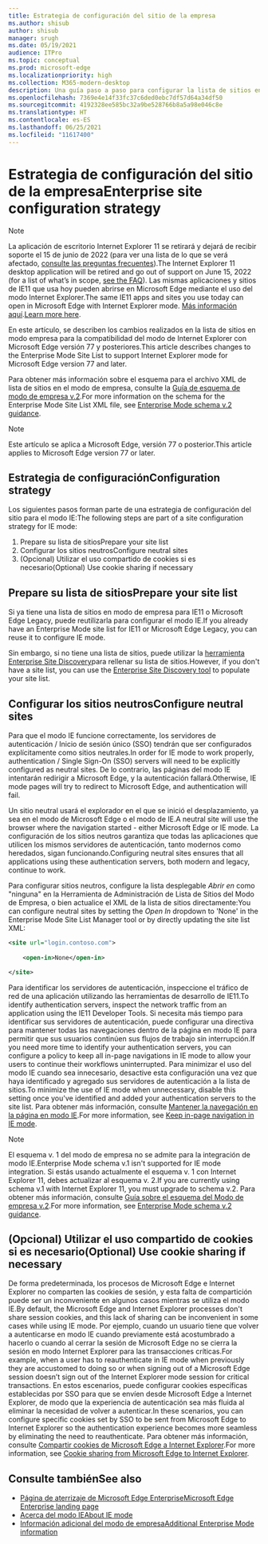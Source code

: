 ```yaml
---
title: Estrategia de configuración del sitio de la empresa
ms.author: shisub
author: shisub
manager: srugh
ms.date: 05/19/2021
audience: ITPro
ms.topic: conceptual
ms.prod: microsoft-edge
ms.localizationpriority: high
ms.collection: M365-modern-desktop
description: Una guía paso a paso para configurar la lista de sitios en modo empresa para el modo de Internet Explorer..
ms.openlocfilehash: 7369e4e14f33fc37c6ded0ebc7df57d64a34df50
ms.sourcegitcommit: 4192328ee585bc32a9be528766b8a5a98e046c8e
ms.translationtype: HT
ms.contentlocale: es-ES
ms.lasthandoff: 06/25/2021
ms.locfileid: "11617400"
---
```

# <a name="enterprise-site-configuration-strategy"></a><span data-ttu-id="d99e2-103">Estrategia de configuración del sitio de la empresa</span><span class="sxs-lookup"><span data-stu-id="d99e2-103">Enterprise site configuration strategy</span></span>

>[!Note]
> <span data-ttu-id="d99e2-104">La aplicación de escritorio Internet Explorer 11 se retirará y dejará de recibir soporte el 15 de junio de 2022 (para ver una lista de lo que se verá afectado, [consulte las preguntas frecuentes](https://techcommunity.microsoft.com/t5/windows-it-pro-blog/internet-explorer-11-desktop-app-retirement-faq/ba-p/2366549)).</span><span class="sxs-lookup"><span data-stu-id="d99e2-104">The Internet Explorer 11 desktop application will be retired and go out of support on June 15, 2022 (for a list of what’s in scope, [see the FAQ](https://techcommunity.microsoft.com/t5/windows-it-pro-blog/internet-explorer-11-desktop-app-retirement-faq/ba-p/2366549)).</span></span> <span data-ttu-id="d99e2-105">Las mismas aplicaciones y sitios de IE11 que usa hoy pueden abrirse en Microsoft Edge mediante el uso del modo Internet Explorer.</span><span class="sxs-lookup"><span data-stu-id="d99e2-105">The same IE11 apps and sites you use today can open in Microsoft Edge with Internet Explorer mode.</span></span> <span data-ttu-id="d99e2-106">[Más información aquí](https://blogs.windows.com/windowsexperience/2021/05/19/the-future-of-internet-explorer-on-windows-10-is-in-microsoft-edge/).</span><span class="sxs-lookup"><span data-stu-id="d99e2-106">[Learn more here](https://blogs.windows.com/windowsexperience/2021/05/19/the-future-of-internet-explorer-on-windows-10-is-in-microsoft-edge/).</span></span>

<span data-ttu-id="d99e2-107">En este artículo, se describen los cambios realizados en la lista de sitios en modo empresa para la compatibilidad del modo de Internet Explorer con Microsoft Edge versión 77 y posteriores.</span><span class="sxs-lookup"><span data-stu-id="d99e2-107">This article describes changes to the Enterprise Mode Site List to support Internet Explorer mode for Microsoft Edge version 77 and later.</span></span>

<span data-ttu-id="d99e2-108">Para obtener más información sobre el esquema para el archivo XML de lista de sitios en el modo de empresa, consulte la [Guía de esquema de modo de empresa v.2](/internet-explorer/ie11-deploy-guide/enterprise-mode-schema-version-2-guidance).</span><span class="sxs-lookup"><span data-stu-id="d99e2-108">For more information on the schema for the Enterprise Mode Site List XML file, see [Enterprise Mode schema v.2 guidance](/internet-explorer/ie11-deploy-guide/enterprise-mode-schema-version-2-guidance).</span></span>

> [!NOTE]
> <span data-ttu-id="d99e2-109">Este artículo se aplica a Microsoft Edge, versión 77 o posterior.</span><span class="sxs-lookup"><span data-stu-id="d99e2-109">This article applies to Microsoft Edge version 77 or later.</span></span>
<!--
## Updated schema elements

The following table describes the \<open-in app\> element added to the v.2 of the Enterprise Mode schema:

| **Element** | **Description** |
| --- | --- |
| \<open-in app="**true**"\> | A child element that controls what browser is used for sites. This element is required for sites that need to **open in IE11**.|

**Example:**

``` xml
<site url="contoso.com">

  <open-in app="true">IE11</open-in>

</site>
```

The following table shows the possible values of the \<open-in\> element:

| **Value** | **Description** |
| --- | --- |
| **\<open-in\>IE11\</open-in\>** | Opens the site in IE mode or a full IE11 window. To enable IE mode, see [Configure IE mode policies](./edge-ie-mode-policies.md)|
| **\<open-in app="**true**"\>IE11\</open-in\>** | Opens the site in a full IE11 window |
| **\<open-in\>MSEdge\</open-in\>** | Opens the site in Microsoft Edge |
| **\<open-in\>None or not specified\</open-in\>** | Opens the site in the default browser or in the browser where the user navigated to the site. |
|**\<open-in\>Configurable\</open-in\>** | Allows the site to participate in IE mode engine determination. To learn more, see [Learn about Configurable sites in IE mode](edge-learnmore-configurable-sites-ie-mode.md).  |

>[!NOTE]
> The attribute app=**"true"** is only recognized when associated to _'open-in' IE11_. Adding it to the other 'open-in' elements won't change browser behavior.   -->

## <a name="configuration-strategy"></a><span data-ttu-id="d99e2-110">Estrategia de configuración</span><span class="sxs-lookup"><span data-stu-id="d99e2-110">Configuration strategy</span></span>

<span data-ttu-id="d99e2-111">Los siguientes pasos forman parte de una estrategia de configuración del sitio para el modo IE:</span><span class="sxs-lookup"><span data-stu-id="d99e2-111">The following steps are part of a site configuration strategy for IE mode:</span></span>
1. <span data-ttu-id="d99e2-112">Prepare su lista de sitios</span><span class="sxs-lookup"><span data-stu-id="d99e2-112">Prepare your site list</span></span>
2. <span data-ttu-id="d99e2-113">Configurar los sitios neutros</span><span class="sxs-lookup"><span data-stu-id="d99e2-113">Configure neutral sites</span></span>
3. <span data-ttu-id="d99e2-114">(Opcional) Utilizar el uso compartido de cookies si es necesario</span><span class="sxs-lookup"><span data-stu-id="d99e2-114">(Optional) Use cookie sharing if necessary</span></span>

<!--
Step 1.  – if you don’t have one use Site Discovery Step-by-Step
Step 2 – Neutral sites + sticky mode
        Use more examples and explain sticky mode better
Step 3 – If that doesn’t cover your needs, then use Cookie sharing -->

## <a name="prepare-your-site-list"></a><span data-ttu-id="d99e2-115">Prepare su lista de sitios</span><span class="sxs-lookup"><span data-stu-id="d99e2-115">Prepare your site list</span></span>

<span data-ttu-id="d99e2-116">Si ya tiene una lista de sitios en modo de empresa para IE11 o Microsoft Edge Legacy, puede reutilizarla para configurar el modo IE.</span><span class="sxs-lookup"><span data-stu-id="d99e2-116">If you already have an Enterprise Mode site list for IE11 or Microsoft Edge Legacy, you can reuse it to configure IE mode.</span></span>

<span data-ttu-id="d99e2-117">Sin embargo, si no tiene una lista de sitios, puede utilizar la [herramienta Enterprise Site Discovery](/deployedge/edge-ie-mode-site-discovery)para rellenar su lista de sitios.</span><span class="sxs-lookup"><span data-stu-id="d99e2-117">However, if you don't have a site list, you can use the [Enterprise Site Discovery tool](/deployedge/edge-ie-mode-site-discovery) to populate your site list.</span></span>

## <a name="configure-neutral-sites"></a><span data-ttu-id="d99e2-118">Configurar los sitios neutros</span><span class="sxs-lookup"><span data-stu-id="d99e2-118">Configure neutral sites</span></span>

<span data-ttu-id="d99e2-119">Para que el modo IE funcione correctamente, los servidores de autenticación / Inicio de sesión único (SSO) tendrán que ser configurados explícitamente como sitios neutrales.</span><span class="sxs-lookup"><span data-stu-id="d99e2-119">In order for IE mode to work properly, authentication / Single Sign-On (SSO) servers will need to be explicitly configured as neutral sites.</span></span> <span data-ttu-id="d99e2-120">De lo contrario, las páginas del modo IE intentarán redirigir a Microsoft Edge, y la autenticación fallará.</span><span class="sxs-lookup"><span data-stu-id="d99e2-120">Otherwise, IE mode pages will try to redirect to Microsoft Edge, and authentication will fail.</span></span>

<span data-ttu-id="d99e2-121">Un sitio neutral usará el explorador en el que se inició el desplazamiento, ya sea en el modo de Microsoft Edge o el modo de IE.</span><span class="sxs-lookup"><span data-stu-id="d99e2-121">A neutral site will use the browser where the navigation started - either Microsoft Edge or IE mode.</span></span> <span data-ttu-id="d99e2-122">La configuración de los sitios neutros garantiza que todas las aplicaciones que utilicen los mismos servidores de autenticación, tanto modernos como heredados, sigan funcionando.</span><span class="sxs-lookup"><span data-stu-id="d99e2-122">Configuring neutral sites ensures that all applications using these authentication servers, both modern and legacy, continue to work.</span></span>

<span data-ttu-id="d99e2-123">Para configurar sitios neutros, configure la lista desplegable *Abrir en* como "ninguna" en la Herramienta de Administración de Lista de Sitios del Modo de Empresa, o bien actualice el XML de la lista de sitios directamente:</span><span class="sxs-lookup"><span data-stu-id="d99e2-123">You can configure neutral sites by setting the *Open In* dropdown to 'None' in the Enterprise Mode Site List Manager tool or by directly updating the site list XML:</span></span>

``` xml
<site url="login.contoso.com">
   
    <open-in>None</open-in>

</site>
```

<span data-ttu-id="d99e2-124">Para identificar los servidores de autenticación, inspeccione el tráfico de red de una aplicación utilizando las herramientas de desarrollo de IE11.</span><span class="sxs-lookup"><span data-stu-id="d99e2-124">To identify authentication servers, inspect the network traffic from an application using the IE11 Developer Tools.</span></span> <span data-ttu-id="d99e2-125">Si necesita más tiempo para identificar sus servidores de autenticación, puede configurar una directiva para mantener todas las navegaciones dentro de la página en modo IE para permitir que sus usuarios continúen sus flujos de trabajo sin interrupción.</span><span class="sxs-lookup"><span data-stu-id="d99e2-125">If you need more time to identify your authentication servers, you can configure a policy to keep all in-page navigations in IE mode to allow your users to continue their workflows uninterrupted.</span></span> <span data-ttu-id="d99e2-126">Para minimizar el uso del modo IE cuando sea innecesario, desactive esta configuración una vez que haya identificado y agregado sus servidores de autenticación a la lista de sitios.</span><span class="sxs-lookup"><span data-stu-id="d99e2-126">To minimize the use of IE mode when unnecessary, disable this setting once you've identified and added your authentication servers to the site list.</span></span> <span data-ttu-id="d99e2-127">Para obtener más información, consulte [Mantener la navegación en la página en modo IE](/deployedge/edge-learnmore-inpage-nav).</span><span class="sxs-lookup"><span data-stu-id="d99e2-127">For more information, see [Keep in-page navigation in IE mode](/deployedge/edge-learnmore-inpage-nav).</span></span>

>[!NOTE]
   ><span data-ttu-id="d99e2-128">El esquema v. 1 del modo de empresa no se admite para la integración de modo IE.</span><span class="sxs-lookup"><span data-stu-id="d99e2-128">Enterprise Mode schema v.1 isn't supported for IE mode integration.</span></span> <span data-ttu-id="d99e2-129">Si estás usando actualmente el esquema v. 1 con Internet Explorer 11, debes actualizar al esquema v. 2.</span><span class="sxs-lookup"><span data-stu-id="d99e2-129">If you are currently using schema v.1 with Internet Explorer 11, you must upgrade to schema v.2.</span></span> <span data-ttu-id="d99e2-130">Para obtener más información, consulte [Guía sobre el esquema del Modo de empresa v.2](/internet-explorer/ie11-deploy-guide/enterprise-mode-schema-version-2-guidance).</span><span class="sxs-lookup"><span data-stu-id="d99e2-130">For more information, see [Enterprise Mode schema v.2 guidance](/internet-explorer/ie11-deploy-guide/enterprise-mode-schema-version-2-guidance).</span></span>

## <a name="optional-use-cookie-sharing-if-necessary"></a><span data-ttu-id="d99e2-131">(Opcional) Utilizar el uso compartido de cookies si es necesario</span><span class="sxs-lookup"><span data-stu-id="d99e2-131">(Optional) Use cookie sharing if necessary</span></span>

<span data-ttu-id="d99e2-132">De forma predeterminada, los procesos de Microsoft Edge e Internet Explorer no comparten las cookies de sesión, y esta falta de compartición puede ser un inconveniente en algunos casos mientras se utiliza el modo IE.</span><span class="sxs-lookup"><span data-stu-id="d99e2-132">By default, the Microsoft Edge and Internet Explorer processes don't share session cookies, and this lack of sharing can be inconvenient in some cases while using IE mode.</span></span> <span data-ttu-id="d99e2-133">Por ejemplo, cuando un usuario tiene que volver a autenticarse en modo IE cuando previamente está acostumbrado a hacerlo o cuando al cerrar la sesión de Microsoft Edge no se cierra la sesión en modo Internet Explorer para las transacciones críticas.</span><span class="sxs-lookup"><span data-stu-id="d99e2-133">For example, when a user has to reauthenticate in IE mode when previously they are accustomed to doing so or when signing out of a Microsoft Edge session doesn’t sign out of the Internet Explorer mode session for critical transactions.</span></span> <span data-ttu-id="d99e2-134">En estos escenarios, puede configurar cookies específicas establecidas por SSO para que se envíen desde Microsoft Edge a Internet Explorer, de modo que la experiencia de autenticación sea más fluida al eliminar la necesidad de volver a autenticar.</span><span class="sxs-lookup"><span data-stu-id="d99e2-134">In these scenarios, you can configure specific cookies set by SSO to be sent from Microsoft Edge to Internet Explorer so the authentication experience becomes more seamless by eliminating the need to reauthenticate.</span></span> <span data-ttu-id="d99e2-135">Para obtener más información, consulte [Compartir cookies de Microsoft Edge a Internet Explorer](/deployedge/edge-ie-mode-add-guidance-cookieshare).</span><span class="sxs-lookup"><span data-stu-id="d99e2-135">For more information, see [Cookie sharing from Microsoft Edge to Internet Explorer](/deployedge/edge-ie-mode-add-guidance-cookieshare).</span></span>

## <a name="see-also"></a><span data-ttu-id="d99e2-136">Consulte también</span><span class="sxs-lookup"><span data-stu-id="d99e2-136">See also</span></span>

- [<span data-ttu-id="d99e2-137">Página de aterrizaje de Microsoft Edge Enterprise</span><span class="sxs-lookup"><span data-stu-id="d99e2-137">Microsoft Edge Enterprise landing page</span></span>](https://aka.ms/EdgeEnterprise)
- [<span data-ttu-id="d99e2-138">Acerca del modo IE</span><span class="sxs-lookup"><span data-stu-id="d99e2-138">About IE mode</span></span>](./edge-ie-mode.md)
- [<span data-ttu-id="d99e2-139">Información adicional del modo de empresa</span><span class="sxs-lookup"><span data-stu-id="d99e2-139">Additional Enterprise Mode information</span></span>](/internet-explorer/ie11-deploy-guide/enterprise-mode-overview-for-ie11)
